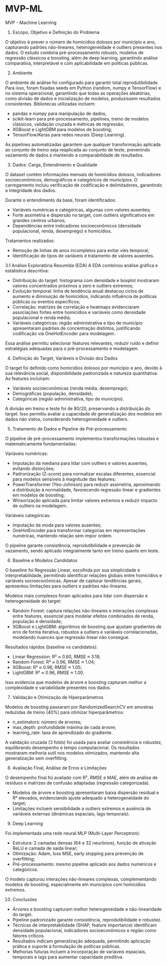 # MVP-ML

MVP - Machine Learning

1. Escopo, Objetivo e Definição do Problema

O objetivo é prever o número de homicídios dolosos por município e ano, capturando padrões não-lineares, heterogeneidade e outliers presentes nos dados. O estudo combina pré-processamento robusto, modelos de regressão clássicos e boosting, além de deep learning, garantindo análise comparativa, interpretável e com aplicabilidade em políticas públicas.

2. Ambiente

O ambiente de análise foi configurado para garantir total reprodutibilidade. Para isso, foram fixadas seeds em Python (random, numpy e TensorFlow) e no sistema operacional, garantindo que todas as operações aleatórias, como divisão de dados e inicialização de modelos, produzissem resultados consistentes. Bibliotecas utilizadas incluem:
 - pandas e numpy para manipulação de dados;
 - scikit-learn para pré-processamento, pipelines, treino de modelos clássicos, validação cruzada e métricas de regressão;
 - XGBoost e LightGBM para modelos de boosting;
 - TensorFlow/Keras para redes neurais (Deep Learning).

As pipelines automatizadas garantem que qualquer transformação aplicada ao conjunto de treino seja reaplicada ao conjunto de teste, prevenindo vazamento de dados e mantendo a comparabilidade de resultados.

3. Dados: Carga, Entendimento e Qualidade

O dataset contém informações mensais de homicídios dolosos, indicadores socioeconômicos, demográficos e categóricos de municípios. O carregamento incluiu verificação de codificação e delimitadores, garantindo a integridade dos dados.

Durante o entendimento da base, foram identificados:
 - Variáveis numéricas e categóricas, algumas com valores ausentes;
 - Forte assimetria e dispersão no target, com outliers significativos em grandes centros urbanos;
 - Dependências entre indicadores socioeconômicos (densidade populacional, renda, desemprego) e homicídios.

Tratamentos realizados:
 - Remoção de linhas de anos incompletos para evitar viés temporal;
 - Identificação de tipos de variáveis e tratamento de valores ausentes.

3.1 Análise Exploratória Resumida (EDA)
A EDA combinou análise gráfica e estatística descritiva:
 - Distribuição do target: histograma com densidade e boxplot mostraram valores concentrados próximos a zero e outliers extremos;
 - Evolução temporal: linha de tendência anual destacou ciclos de aumento e diminuição de homicídios, indicando influência de políticas públicas ou eventos específicos;
 - Correlação: matrizes de correlação e heatmaps evidenciaram associações fortes entre homicídios e variáveis como densidade populacional e renda média;
 - Variáveis categóricas: região administrativa e tipo de município apresentaram padrões de concentração distintos, justificando codificação via OneHotEncoder para modelagem.

Essa análise permitiu selecionar features relevantes, reduzir ruído e definir estratégias adequadas para o pré-processamento e modelagem.

4. Definição do Target, Variáveis e Divisão dos Dados

O target foi definido como homicídios dolosos por município e ano, devido à sua relevância social, disponibilidade padronizada e natureza quantitativa. As features incluíram:
 - Variáveis socioeconômicas (renda média, desemprego);
 - Demográficas (população, densidade);
 - Categóricas (região administrativa, tipo de município).

A divisão em treino e teste foi de 80/20, preservando a distribuição do target. Isso permitiu avaliar a capacidade de generalização dos modelos em dados não vistos, considerando heterogeneidade e outliers.

5. Tratamento de Dados e Pipeline de Pré-processamento

O pipeline de pré-processamento implementou transformações robustas e matematicamente fundamentadas:

Variáveis numéricas:
 - Imputação da mediana para lidar com outliers e valores ausentes, evitando distorções;
 - Padronização (Z-score) para normalizar escalas diferentes, essencial para modelos sensíveis à magnitude das features;
 - PowerTransformer (Yeo-Johnson) para reduzir assimetria, aproximando a distribuição à normalidade, favorecendo regressão linear e gradientes em modelos de boosting;
 - Winsorização aplicada para limitar valores extremos e reduzir impacto de outliers na modelagem.

Variáveis categóricas:
  
 - Imputação da moda para valores ausentes;
 - OneHotEncoder para transformar categorias em representações numéricas, mantendo relação sem impor ordem.

O pipeline garante consistência, reprodutibilidade e prevenção de vazamento, sendo aplicado integralmente tanto em treino quanto em teste.

6. Baseline e Modelos Candidatos

O baseline foi Regressão Linear, escolhida por sua simplicidade e interpretabilidade, permitindo identificar relações globais entre homicídios e variáveis socioeconômicas. Apesar de capturar tendências gerais, apresentou limitações para outliers e padrões não-lineares.

Modelos mais complexos foram aplicados para lidar com dispersão e heterogeneidade do target:
 - Random Forest: captura relações não-lineares e interações complexas entre features, essencial para modelar efeitos combinados de renda, população e densidade;
 - XGBoost e LightGBM: algoritmos de boosting que ajustam gradientes de erro de forma iterativa, robustos a outliers e variáveis correlacionadas, modelando nuances que regressão linear não consegue.

Resultados rápidos (baseline vs candidatos):
 - Linear Regression: R² ≈ 0.60, RMSE ≈ 3.18;
 - Random Forest: R² ≈ 0.96, RMSE ≈ 1.04;
 - XGBoost: R² ≈ 0.96, RMSE ≈ 1.05;
 - LightGBM: R² ≈ 0.96, RMSE ≈ 1.00.

Isso evidencia que modelos de árvore e boosting capturam melhor a complexidade e variabilidade presentes nos dados.

7. Validação e Otimização de Hiperparâmetros

Modelos de boosting passaram por RandomizedSearchCV em amostras reduzidas de treino (40%) para otimizar hiperparâmetros:
 - n_estimators: número de árvores;
 - max_depth: profundidade máxima de cada árvore;
 - learning_rate: taxa de aprendizado do gradiente.

A validação cruzada (3 folds) foi usada para avaliar consistência e robustez, equilibrando desempenho e tempo computacional. Os resultados mostraram melhoria sutil nos modelos otimizados, mantendo alta generalização sem overfitting.

8. Avaliação Final, Análise de Erros e Limitações

O desempenho final foi avaliado com R², RMSE e MAE, além de análise de resíduos e matrizes de confusão adaptadas (regressão categorizada).
 - Modelos de árvore e boosting apresentaram baixa dispersão residual e R² elevados, evidenciando ajuste adequado a heterogeneidade do target;
 - Limitações incluem sensibilidade a outliers extremos e ausência de variáveis externas (dinâmicas espaciais, lags temporais).

9. Deep Learning

Foi implementada uma rede neural MLP (Multi-Layer Perceptron):
 - Estrutura: 2 camadas densas (64 e 32 neurônios), função de ativação ReLU e camada de saída linear;
 - Otimização: Adam, loss MSE, early stopping para prevenção de overfitting;
 - Pré-processamento: mesmo pipeline aplicado aos dados numéricos e categóricos.

O modelo capturou interações não-lineares complexas, complementando modelos de boosting, especialmente em municípios com homicídios extremos.

10. Conclusões

 - Árvores e boosting capturam melhor heterogeneidade e não-linearidade do target.
 - Pipeline padronizado garante consistência, reprodutibilidade e robustez.
 - Técnicas de interpretabilidade (SHAP, feature importance) identificam densidade populacional, indicadores socioeconômicos e região como fatores críticos.
 - Resultados indicam generalização adequada, permitindo aplicação prática e suporte à formulação de políticas públicas.
 - Melhorias futuras incluem a incorporação de variáveis espaciais, temporais e lags para aumentar capacidade preditiva.
